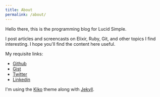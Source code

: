 ```yaml
---
title: About
permalink: /about/
---
```


<p class="lead">Hello there, this is the programming blog for Lucid Simple.</p>

<p>I post articles and screencasts on Elixir, Ruby, Git, and other topics
I find interesting. I hope you'll find the content here useful.</p>

<p>My requisite links:</p>

<ul>
  <li><a href="https://github.com/jwhiteman" target="_blank">Github</a></li>
  <li><a href="https://gist.github.com/jwhiteman" target="_blank">Gist</a></li>
  <li><a href="https://twitter.com/lucidsimple" target="_blank">Twitter</a></li>
  <li><a href="https://www.linkedin.com/pub/james-whiteman/a8/b4b/1a7">Linkedin</a></li>
</ul>

<p>I'm using the <a href="http://github.com/gfjaru/Kiko">Kiko</a> theme along with <a href="http://jekyllrb.com">Jekyll</a>.</p>
